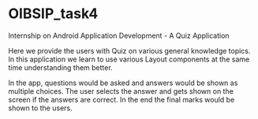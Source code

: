 # OIBSIP_task4
Internship on Android Application Development - A Quiz Application

Here we provide the users with Quiz on various general knowledge
topics. In this application we learn to use various Layout components at the
same time understanding them better.

In the app, questions would be asked and answers would be shown as
multiple choices. The user selects the answer and gets shown on the screen
if the answers are correct. In the end the final marks would be shown to the
users.
